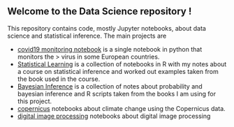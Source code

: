 ## Welcome to the Data Science repository !

This repository contains code, mostly Jupyter notebooks, about data science and statistical inference. The main projects are

 - [covid19 monitoring notebook](https://github.com/luigiselmi/datascience/blob/master/python/covid19/covid19-monitoring-notebook.ipynb) is a single notebook in python that monitors the >
    virus in some European countries.
 - [Statistical Learning](https://github.com/luigiselmi/datascience/blob/master/r/stat_learning/chapter1.ipynb) is a collection of notebooks in R with my notes about a course on
statistical inference and worked out examples taken from the book used in the course.
 - [Bayesian Inference](https://github.com/luigiselmi/datascience/blob/master/r/rethinking/probability.ipynb) is a collection
of notes about probability and bayesian inference and R scripts taken
from the books I am using for this project.
- [copernicus](https://github.com/luigiselmi/datascience/blob/master/python/copernicus/copernicus_services.ipynb) notebooks about climate change using the Copernicus
data.
- [digital image processing](https://github.com/luigiselmi/datascience/blob/master/python/imaging/digital_image_processing.ipynb) notebooks about digital image processing
